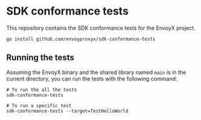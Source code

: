 # SDK conformance tests

This repository contains the SDK conformance tests for the EnvoyX project. 

```
go install github.com/envoyproxyx/sdk-conformance-tests
```

## Running the tests

Assuming the EnvoyX binary and the shared library named `main` is in the current directory, you can run the tests with the following command:

```
# To run the all the tests
sdk-conformance-tests

# To run a specific test
sdk-conformance-tests --target=TestHelloWorld
```
